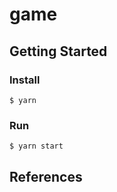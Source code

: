 # game

## Getting Started

### Install

```shell
$ yarn
```

### Run

```shell
$ yarn start
```

## References
